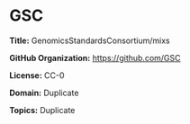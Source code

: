 [//]: # (DO NOT MANUALLY EDIT THIS FILE. IT IS GENERATED FROM A TEMPLATE.)

# GSC

**Title:** GenomicsStandardsConsortium/mixs



**GitHub Organization:** https://github.com/GSC



**License:** CC-0

**Domain:** Duplicate



**Topics:** Duplicate

